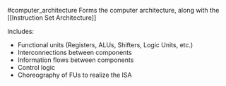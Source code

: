 #computer_architecture 
Forms the computer architecture, along with the [[Instruction Set Architecture]]

Includes:
- Functional units (Registers, ALUs, Shifters, Logic Units, etc.)
- Interconnections between components
- Information flows between components
- Control logic
- Choreography of FUs to realize the ISA